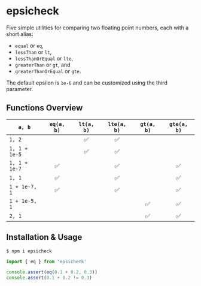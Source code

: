 # epsicheck

Five simple utilities for comparing two floating point numbers, each with a short alias:

- `equal` or `eq`,
- `lessThan` or `lt`,
- `lessThanOrEqual` or `lte`,
- `greaterThan` or `gt`, and
- `greaterThanOrEqual` or `gte`.

The default epsilon is `1e-6` and can be customized using the third parameter.

## Functions Overview

| **`a, b`**    | **`eq(a, b)`**     | **`lt(a, b)`**     | **`lte(a, b)`**    | **`gt(a, b)`**     | **`gte(a, b)`**    |
|---------------|:------------------:|:------------------:|:------------------:|:------------------:|:------------------:|
| `1, 2`        |                    | :white_check_mark: | :white_check_mark: |                    |                    |
| `1, 1 + 1e-5` |                    | :white_check_mark: | :white_check_mark: |                    |                    |
| `1, 1 + 1e-7` | :white_check_mark: |                    | :white_check_mark: |                    | :white_check_mark: |
| `1, 1`        | :white_check_mark: |                    | :white_check_mark: |                    | :white_check_mark: |
| `1 + 1e-7, 1` | :white_check_mark: |                    | :white_check_mark: |                    | :white_check_mark: |
| `1 + 1e-5, 1` |                    |                    |                    | :white_check_mark: | :white_check_mark: |
| `2, 1`        |                    |                    |                    | :white_check_mark: | :white_check_mark: |

## Installation & Usage

```shell
$ npm i epsicheck
```

```ts
import { eq } from 'epsicheck'

console.assert(eq(0.1 + 0.2, 0.3))
console.assert(0.1 + 0.2 != 0.3)
```
